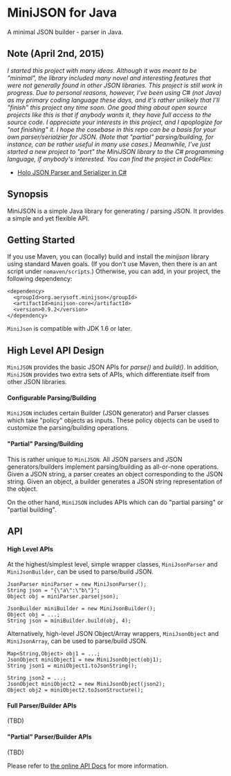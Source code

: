 MiniJSON for Java
========

A minimal JSON builder - parser in Java.


Note (April 2nd, 2015)
---

_I started this project with many ideas. Although it was meant to be "minimal", the library included many novel and interesting features that were not generally found in other JSON libraries. This project is still work in progress. Due to personal reasons, however, I've been using C# (not Java) as my primary coding language these days, and it's rather unlikely that I'll "finish" this project any time soon. One good thing about open source projects like this is that if anybody wants it, they have full access to the source code. I appreciate your interests in this project, and I apoplogize for "not finishing" it. I hope the cosebase in this repo can be a basis for your own parser/serialzier for JSON. (Note that "partial" parsing/building, for instance, can be rather useful in many use cases.) Meanwhile, I've just started a new project to "port" the MiniJSON library to the C# programming language, if anybody's interested. You can find the project in CodePlex:_

* [Holo JSON Parser and Serializer in C#](http://holojson.codeplex.com/)



Synopsis
---

MiniJSON is a simple Java library for generating / parsing JSON.
It provides a simple and yet flexible API.



Getting Started
---

If you use Maven, you can (locally) build and install the *minijson* library using standard Maven goals. 
(If you don't use Maven, then there is an ant script under `nomaven/scripts`.)
Otherwise, you can add, in your project, the following dependency:

  	<dependency>
      <groupId>org.aerysoft.minijson</groupId>
      <artifactId>minijson-core</artifactId>
      <version>0.9.2</version>
  	</dependency>

`MiniJson` is compatible with JDK 1.6 or later.


High Level API Design
---

`MiniJSON` provides the basic JSON APIs for _parse()_ and _build()_.
In addition, `MiniJSON` provides two extra sets of APIs, which differentiate itself from other JSON libraries.


#### Configurable Parsing/Building

`MiniJSON` includes certain Builder (JSON generator) and Parser classes which take "policy" objects as inputs.
These policy objects can be used to customize the parsing/building operations.


#### "Partial" Parsing/Building

This is rather unique to `MiniJSON`.
All JSON parsers and JSON generators/builders implement parsing/building as all-or-none operations.
Given a JSON string, a parser creates an object corresponding to the JSON string.
Given an object, a builder generates a JSON string representation of the object.

On the other hand, 
`MiniJSON` includes APIs which can do "partial parsing" or "partial building".



API
---

#### High Level APIs

At the highest/simplest level, simple wrapper classes,
`MiniJsonParser` and `MiniJsonBuilder`, can be used to parse/build JSON.

    JsonParser miniParser = new MiniJsonParser();
    String json = "{\"a\":\"b\"}";
    Object obj = miniParser.parse(json);

    JsonBuilder miniBuilder = new MiniJsonBuilder();
    Object obj = ...;
    String json = miniBuilder.build(obj, 4);

Alternatively, high-level JSON Object/Array wrappers, 
`MiniJsonObject` and `MiniJsonArray`, can be used to parse/build JSON.

    Map<String,Object> obj1 = ...;
    JsonObject miniObject1 = new MiniJsonObject(obj1);
    String json1 = miniObject1.toJsonString();

    String json2 = ...;
    JsonObject miniObject2 = new MiniJsonObject(json2);
    Object obj2 = miniObject2.toJsonStructure();


#### Full Parser/Builder APIs

(TBD)


#### "Partial" Parser/Builder APIs

(TBD)



Please refer to [the online API Docs](http://www.minijson.org/repo/apidocs/) for more information.

<!--
Please refer to [the Project wiki pages](https://github.com/harrywye/minijson/wiki/_pages) 
or [the online API Docs](http://www.minijson.org/repo/apidocs/).
-->




